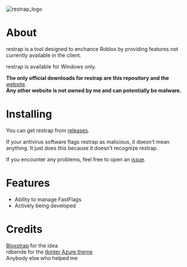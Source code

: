 ![restrap_logo](https://github.com/user-attachments/assets/5f9291a5-f801-4a77-bc5e-cb65435f9245)

# About

restrap is a tool designed to enchance Roblox by providing features not currently available in the client.

restrap is available for Windows only.

**The only official downloads for restrap are this repository and the** [website](https://sites.google.com/view/restrap-roblox).\
**Any other website is not owned by me and can potentially be malware.**

# Installing

You can get restrap from [releases](https://github.com/itstheguy4873/restrap/releases).

If your antivirus software flags restrap as malicious, it doesn't mean anything. It just does this because it doesn't recognize restrap.

If you encounter any problems, feel free to open an [issue](https://github.com/itstheguy4873/restrap/issues).

# Features

* Ability to manage FastFlags
* Actively being developed

# Credits

[Bloxstrap](https://github.com/bloxstraplabs/bloxstrap/) for the idea\
rdbende for the [tkinter Azure theme](https://github.com/rdbende/Azure-ttk-theme)\
Anybody else who helped me

